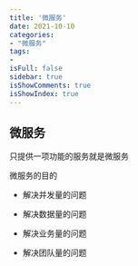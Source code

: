 ```yaml
---
title: '微服务'
date: 2021-10-10
categories:
- "微服务"
tags:
- 
isFull: false 
sidebar: true
isShowComments: true
isShowIndex: true
---
```


## 微服务

只提供一项功能的服务就是微服务

微服务的目的

- 解决并发量的问题

- 解决数据量的问题

- 解决业务量的问题

- 解决团队量的问题

